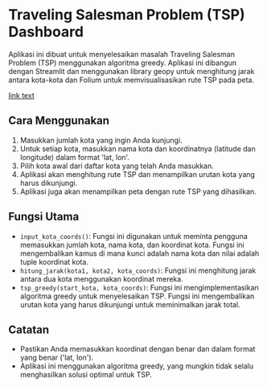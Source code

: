 # Traveling Salesman Problem (TSP) Dashboard

Aplikasi ini dibuat untuk menyelesaikan masalah Traveling Salesman Problem (TSP) menggunakan algoritma greedy. Aplikasi ini dibangun dengan Streamlit dan menggunakan library geopy untuk menghitung jarak antara kota-kota dan Folium untuk memvisualisasikan rute TSP pada peta.

[link text](https:)

## Cara Menggunakan

1. Masukkan jumlah kota yang ingin Anda kunjungi.
2. Untuk setiap kota, masukkan nama kota dan koordinatnya (latitude dan longitude) dalam format 'lat, lon'.
3. Pilih kota awal dari daftar kota yang telah Anda masukkan.
4. Aplikasi akan menghitung rute TSP dan menampilkan urutan kota yang harus dikunjungi.
5. Aplikasi juga akan menampilkan peta dengan rute TSP yang dihasilkan.

## Fungsi Utama

- `input_kota_coords()`: Fungsi ini digunakan untuk meminta pengguna memasukkan jumlah kota, nama kota, dan koordinat kota. Fungsi ini mengembalikan kamus di mana kunci adalah nama kota dan nilai adalah tuple koordinat kota.
- `hitung_jarak(kota1, kota2, kota_coords)`: Fungsi ini menghitung jarak antara dua kota menggunakan koordinat mereka.
- `tsp_greedy(start_kota, kota_coords)`: Fungsi ini mengimplementasikan algoritma greedy untuk menyelesaikan TSP. Fungsi ini mengembalikan urutan kota yang harus dikunjungi untuk meminimalkan jarak total.

## Catatan

- Pastikan Anda memasukkan koordinat dengan benar dan dalam format yang benar ('lat, lon').
- Aplikasi ini menggunakan algoritma greedy, yang mungkin tidak selalu menghasilkan solusi optimal untuk TSP.
